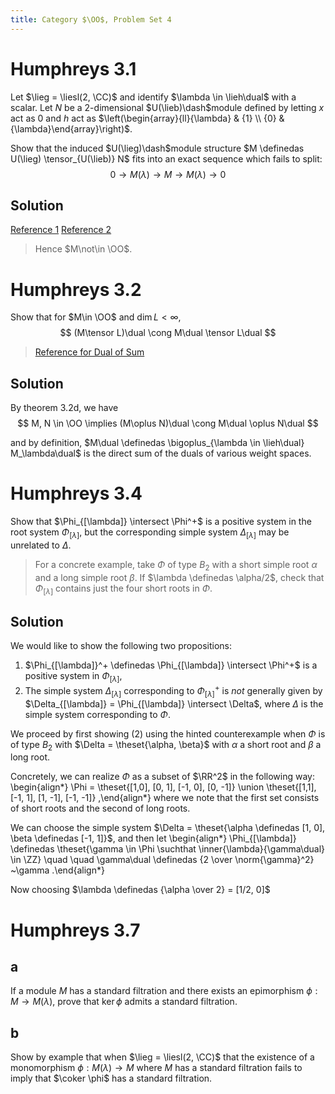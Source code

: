 ```yaml
---
title: Category $\OO$, Problem Set 4
---
```


# Humphreys 3.1
Let $\lieg = \liesl(2, \CC)$ and identify $\lambda \in \lieh\dual$ with a scalar.
Let $N$ be a 2-dimensional $U(\lieb)\dash$module defined by letting $x$ act as $0$ and $h$ act as $\left(\begin{array}{ll}{\lambda} & {1} \\ {0} & {\lambda}\end{array}\right)$.

Show that the induced $U(\lieg)\dash$module structure $M \definedas U(\lieg) \tensor_{U(\lieb)} N$ fits into an exact sequence which fails to split:
$$
0 \to M(\lambda) \to M \to M(\lambda) \to 0
$$

## Solution

[Reference 1](https://math.stackexchange.com/questions/2272891/extension-of-dual-verma-module/2273008#2273008)
[Reference 2](https://aip.scitation.org/doi/full/10.1063/1.5121236)

> Hence $M\not\in \OO$.

# Humphreys 3.2

Show that for $M\in \OO$ and $\dim L < \infty$,
$$
(M\tensor L)\dual \cong M\dual \tensor L\dual
$$

> [Reference for Dual of Sum](https://mathoverflow.net/questions/56255/duals-and-tensor-products)

## Solution

By theorem 3.2d, we have
$$
M, N \in \OO \implies (M\oplus N)\dual \cong M\dual \oplus N\dual
$$

and by definition, $M\dual \definedas \bigoplus_{\lambda \in \lieh\dual} M_\lambda\dual$ is the direct sum of the duals of various weight spaces.


# Humphreys 3.4

Show that $\Phi_{[\lambda]} \intersect \Phi^+$ is a positive system in the root system $\Phi_{[\lambda]}$, but the corresponding simple system $\Delta_{[\lambda]}$ may be unrelated to $\Delta$.

> For a concrete example, take $\Phi$ of type $B_2$ with a short simple root $\alpha$ and a long simple root $\beta$.
> If $\lambda \definedas \alpha/2$, check that $\Phi_{[\lambda]}$ contains just the four short roots in $\Phi$.

## Solution

We would like to show the following two propositions:

1. $\Phi_{[\lambda]}^+ \definedas \Phi_{[\lambda]} \intersect \Phi^+$ is a positive system in $\Phi_{[\lambda]}$,
2. The simple system $\Delta_{[\lambda]}$ corresponding to $\Phi_{[\lambda]}^+$ is *not* generally given by $\Delta_{[\lambda]} = \Phi_{[\lambda]} \intersect \Delta$, where $\Delta$ is the simple system corresponding to $\Phi$.

We proceed by first showing (2) using the hinted counterexample when $\Phi$ is of type $B_2$ with $\Delta = \theset{\alpha, \beta}$ with $\alpha$ a short root and $\beta$ a long root.

Concretely, we can realize $\Phi$ as a subset of $\RR^2$ in the following way:
\begin{align*}
\Phi = \theset{[1,0], [0, 1], [-1, 0], [0, -1]} \union \theset{[1,1], [-1, 1], [1, -1], [-1, -1]}
,\end{align*}
where we note that the first set consists of short roots and the second of long roots.

We can choose the simple system $\Delta = \theset{\alpha \definedas [1, 0], \beta \definedas [-1, 1]}$, and then let
\begin{align*}
\Phi_{[\lambda]} \definedas \theset{\gamma \in \Phi \suchthat \inner{\lambda}{\gamma\dual} \in \ZZ} \quad \quad \gamma\dual \definedas {2 \over \norm{\gamma}^2} ~\gamma
.\end{align*}

Now choosing $\lambda \definedas {\alpha \over 2} = [1/2, 0]$


# Humphreys 3.7

## a

If a module $M$ has a standard filtration and there exists an epimorphism $\phi: M\to M(\lambda)$, prove that $\ker \phi$ admits a standard filtration.

## b

Show by example that when $\lieg = \liesl(2, \CC)$ that the existence of a monomorphism $\phi: M(\lambda) \to M$ where $M$ has a standard filtration fails to imply that $\coker \phi$ has a standard filtration.

